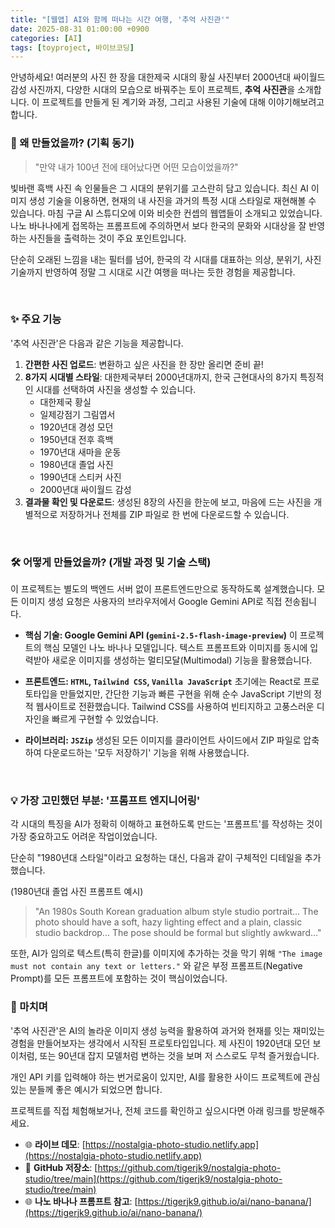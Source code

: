 ```yaml
---
title: "[웹앱] AI와 함께 떠나는 시간 여행, '추억 사진관'"
date: 2025-08-31 01:00:00 +0900
categories: [AI]
tags: [toyproject, 바이브코딩]
---
```


안녕하세요! 여러분의 사진 한 장을 대한제국 시대의 황실 사진부터 2000년대 싸이월드 감성 사진까지, 다양한 시대의 모습으로 바꿔주는 토이 프로젝트, **추억 사진관**을 소개합니다. 
이 프로젝트를 만들게 된 계기와 과정, 그리고 사용된 기술에 대해 이야기해보려고 합니다.


### 🤔 왜 만들었을까? (기획 동기)

> "만약 내가 100년 전에 태어났다면 어떤 모습이었을까?"

빛바랜 흑백 사진 속 인물들은 그 시대의 분위기를 고스란히 담고 있습니다. 최신 AI 이미지 생성 기술을 이용하면, 현재의 내 사진을 과거의 특정 시대 스타일로 재현해볼 수 있습니다. 마침 구글 AI 스튜디오에 이와 비슷한 컨셉의 웹앱들이 소개되고 있었습니다. 나노 바나나에게 접목하는 프롬프트에 주의하면서 보다 한국의 문화와 시대상을 잘 반영하는 사진들을 출력하는 것이 주요 포인트입니다. 

단순히 오래된 느낌을 내는 필터를 넘어, 한국의 각 시대를 대표하는 의상, 분위기, 사진 기술까지 반영하여 정말 그 시대로 시간 여행을 떠나는 듯한 경험을 제공합니다.

<br>

### ✨ 주요 기능

'추억 사진관'은 다음과 같은 기능을 제공합니다.

1.  **간편한 사진 업로드**: 변환하고 싶은 사진을 한 장만 올리면 준비 끝!
2.  **8가지 시대별 스타일**: 대한제국부터 2000년대까지, 한국 근현대사의 8가지 특징적인 시대를 선택하여 사진을 생성할 수 있습니다.
    * 대한제국 황실
    * 일제강점기 그림엽서
    * 1920년대 경성 모던
    * 1950년대 전후 흑백
    * 1970년대 새마을 운동
    * 1980년대 졸업 사진
    * 1990년대 스티커 사진
    * 2000년대 싸이월드 감성
3.  **결과물 확인 및 다운로드**: 생성된 8장의 사진을 한눈에 보고, 마음에 드는 사진을 개별적으로 저장하거나 전체를 ZIP 파일로 한 번에 다운로드할 수 있습니다.

<br>

### 🛠️ 어떻게 만들었을까? (개발 과정 및 기술 스택)

이 프로젝트는 별도의 백엔드 서버 없이 프론트엔드만으로 동작하도록 설계했습니다. 모든 이미지 생성 요청은 사용자의 브라우저에서 Google Gemini API로 직접 전송됩니다.

* **핵심 기술: Google Gemini API (`gemini-2.5-flash-image-preview`)**
    이 프로젝트의 핵심 모델인 나노 바나나 모델입니다. 텍스트 프롬프트와 이미지를 동시에 입력받아 새로운 이미지를 생성하는 멀티모달(Multimodal) 기능을 활용했습니다.

* **프론트엔드: `HTML`, `Tailwind CSS`, `Vanilla JavaScript`**
    초기에는 React로 프로토타입을 만들었지만, 간단한 기능과 빠른 구현을 위해 순수 JavaScript 기반의 정적 웹사이트로 전환했습니다. Tailwind CSS를 사용하여 빈티지하고 고풍스러운 디자인을 빠르게 구현할 수 있었습니다.

* **라이브러리: `JSZip`**
    생성된 모든 이미지를 클라이언트 사이드에서 ZIP 파일로 압축하여 다운로드하는 '모두 저장하기' 기능을 위해 사용했습니다.

<br>

### 💡 가장 고민했던 부분: '프롬프트 엔지니어링'

각 시대의 특징을 AI가 정확히 이해하고 표현하도록 만드는 '프롬프트'를 작성하는 것이 가장 중요하고도 어려운 작업이었습니다.

단순히 "1980년대 스타일"이라고 요청하는 대신, 다음과 같이 구체적인 디테일을 추가했습니다.

(1980년대 졸업 사진 프롬프트 예시)
> "An 1980s South Korean graduation album style studio portrait... The photo should have a soft, hazy lighting effect and a plain, classic studio backdrop... The pose should be formal but slightly awkward..."

또한, AI가 임의로 텍스트(특히 한글)를 이미지에 추가하는 것을 막기 위해 `"The image must not contain any text or letters."` 와 같은 부정 프롬프트(Negative Prompt)를 모든 프롬프트에 포함하는 것이 핵심이었습니다.





### 🚀 마치며

'추억 사진관'은 AI의 놀라운 이미지 생성 능력을 활용하여 과거와 현재를 잇는 재미있는 경험을 만들어보자는 생각에서 시작된 프로토타입입니다. 제 사진이 1920년대 모던 보이처럼, 또는 90년대 잡지 모델처럼 변하는 것을 보며 저 스스로도 무척 즐거웠습니다.

개인 API 키를 입력해야 하는 번거로움이 있지만, AI를 활용한 사이드 프로젝트에 관심 있는 분들께 좋은 예시가 되었으면 합니다.

프로젝트를 직접 체험해보거나, 전체 코드를 확인하고 싶으시다면 아래 링크를 방문해주세요. 

* 🌐 **라이브 데모**: [https://nostalgia-photo-studio.netlify.app](https://nostalgia-photo-studio.netlify.app)
* 🔗 **GitHub 저장소**: [https://github.com/tigerjk9/nostalgia-photo-studio/tree/main](https://github.com/tigerjk9/nostalgia-photo-studio/tree/main)
* 🌐 **나노 바나나 프롬프트 참고**: [https://tigerjk9.github.io/ai/nano-banana/](https://tigerjk9.github.io/ai/nano-banana/)
